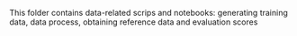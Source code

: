 This folder contains data-related scrips and notebooks: generating training data, data process, obtaining reference data and evaluation scores
